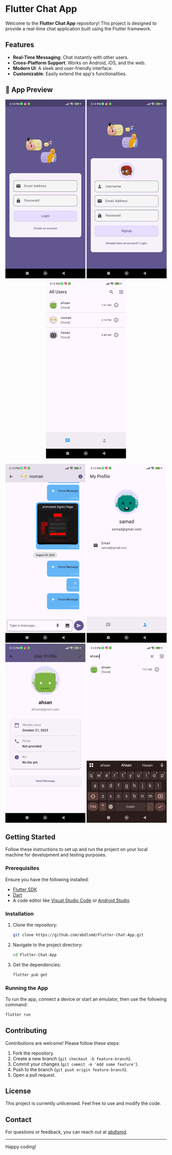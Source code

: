 # Flutter Chat App

Welcome to the **Flutter Chat App** repository! This project is designed to provide a real-time chat application built using the Flutter framework.

## Features

- **Real-Time Messaging**: Chat instantly with other users.
- **Cross-Platform Support**: Works on Android, iOS, and the web.
- **Modern UI**: A sleek and user-friendly interface.
- **Customizable**: Easily extend the app's functionalities.

## 📸 App Preview
<p align="center">
  <img src="https://github.com/abdlsmd/Flutter-Chat-App/blob/main/image1.jpg" width="250" alt="image1"/>
  <img src="https://github.com/abdlsmd/Flutter-Chat-App/blob/main/image2.jpg" width="250" alt="image2"/>
  <img src="https://github.com/abdlsmd/Flutter-Chat-App/blob/main/image3.jpg" width="250" alt="image3"/>
</p>

<p align="center">
  <img src="https://github.com/abdlsmd/Flutter-Chat-App/blob/main/image4.jpg" width="250" alt="image4"/>
  <img src="https://github.com/abdlsmd/Flutter-Chat-App/blob/main/image5.jpg" width="250" alt="image5"/>
  <img src="https://github.com/abdlsmd/Flutter-Chat-App/blob/main/image6.jpg" width="250" alt="image6"/>
  <img src="https://github.com/abdlsmd/Flutter-Chat-App/blob/main/image7.jpg" width="250" alt="image6"/>
</p>


## Getting Started

Follow these instructions to set up and run the project on your local machine for development and testing purposes.

### Prerequisites

Ensure you have the following installed:

- [Flutter SDK](https://flutter.dev/docs/get-started/install)
- [Dart](https://dart.dev/get-dart)
- A code editor like [Visual Studio Code](https://code.visualstudio.com/) or [Android Studio](https://developer.android.com/studio)

### Installation

1. Clone the repository:

   ```bash
   git clone https://github.com/abdlsmd/Flutter-Chat-App.git
   ```

2. Navigate to the project directory:

   ```bash
   cd Flutter-Chat-App
   ```

3. Get the dependencies:

   ```bash
   flutter pub get
   ```

### Running the App

To run the app, connect a device or start an emulator, then use the following command:

```bash
flutter run
```

## Contributing

Contributions are welcome! Please follow these steps:

1. Fork the repository.
2. Create a new branch (`git checkout -b feature-branch`).
3. Commit your changes (`git commit -m 'Add some feature'`).
4. Push to the branch (`git push origin feature-branch`).
5. Open a pull request.

## License

This project is currently unlicensed. Feel free to use and modify the code.

## Contact

For questions or feedback, you can reach out at [abdlsmd](https://github.com/abdlsmd).

---

Happy coding!
